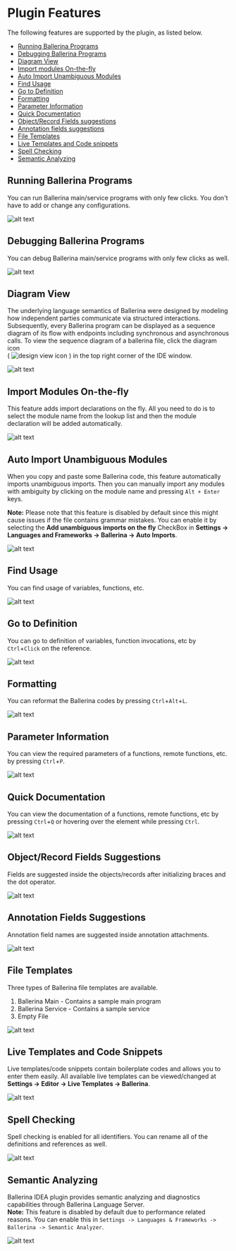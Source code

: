 # Plugin Features

The following features are supported by the plugin, as listed below.

- [Running Ballerina Programs](#running-ballerina-programs)
- [Debugging Ballerina Programs](#debugging-ballerina-programs) 
- [Diagram View](#diagram-view)
- [Import modules On-the-fly](#import-modules-on-the-fly)
- [Auto Import Unambiguous Modules](#auto-import-unambiguous-modules)
- [Find Usage](#find-usage)
- [Go to Definition](#go-to-definition)
- [Formatting](#formatting)
- [Parameter Information](#parameter-information)
- [Quick Documentation](#quick-documentation)
- [Object/Record Fields suggestions](#objectrecord-fields-suggestions)
- [Annotation fields suggestions](#annotation-fields-suggestions)
- [File Templates](#file-templates)
- [Live Templates and Code snippets](#live-templates-and-code-snippets)
- [Spell Checking](#spell-checking)
- [Semantic Analyzing](#semantic-analyzing) 

## Running Ballerina Programs 

You can run Ballerina main/service programs with only few clicks. You don't have to add or change any configurations.

![alt text](images/RunConfig.gif)

## Debugging Ballerina Programs 

You can debug Ballerina main/service programs with only few clicks as well.

![alt text](images/DebugSupport.gif)

## Diagram View

The underlying language semantics of Ballerina were designed by modeling how independent parties communicate via structured interactions. 
Subsequently, every Ballerina program can be displayed as a sequence diagram of its flow with endpoints including synchronous and asynchronous calls.
To view the sequence diagram of a ballerina file, click the diagram icon  
( ![design view icon](https://raw.githubusercontent.com/ballerina-platform/ballerina-lang/2fd0bdd4e7d081adf23901ed65eca32623d81889/tool-plugins/vscode/docs/show-diagram-icon.png) ) 
in the top right corner of the IDE window.

![alt text](images/DiagramView.gif)

## Import Modules On-the-fly

This feature adds import declarations on the fly. All you need to do is to select the module name from the lookup list and then the module declaration will be added automatically.

![alt text](images/AutoImports.gif)

## Auto Import Unambiguous Modules

When you copy and paste some Ballerina code, this feature automatically imports unambiguous imports. Then you can manually import any modules with ambiguity by clicking on the module name and pressing `Alt + Enter` keys.

**Note:** Please note that this feature is disabled by default since this might cause issues if the file contains 
grammar mistakes. 
You can enable it by selecting the **Add unambiguous imports on the fly** CheckBox in **Settings -> Languages and Frameworks -> Ballerina -> Auto Imports**.

![alt text](images/AutoImports2.gif)

## Find Usage

You can find usage of variables, functions, etc.

![alt text](images/FindUsage.gif)

## Go to Definition

You can go to definition of variables, function invocations, etc by `Ctrl`+`Click` on the reference.

![alt text](images/GoToDefinition.gif)

## Formatting

You can reformat the Ballerina codes by pressing `Ctrl`+`Alt`+`L`.

![alt text](images/Formatting.gif)

## Parameter Information

You can view the required parameters of a functions, remote functions, etc. by pressing `Ctrl`+`P`.

![alt text](images/ParameterInfo.gif)

## Quick Documentation

You can view the documentation of a functions, remote functions, etc by pressing `Ctrl`+`Q` or hovering over the element while pressing `Ctrl`. 

![alt text](images/QuickDocumentation.gif)

## Object/Record Fields Suggestions

Fields are suggested inside the objects/records after initializing braces and the dot operator.

![alt text](images/StructFields.gif)

## Annotation Fields Suggestions

Annotation field names are suggested inside annotation attachments.

![alt text](images/AnnotationFields.gif)

## File Templates

Three types of Ballerina file templates are available.
1) Ballerina Main - Contains a sample main program
2) Ballerina Service - Contains a sample service
3) Empty File

![alt text](images/FileTemplates.gif)

## Live Templates and Code Snippets

Live templates/code snippets contain boilerplate codes and allows you to enter them easily. All available live templates can be viewed/changed at **Settings -> Editor -> Live Templates -> Ballerina**.

![alt text](images/LiveTemplates.gif)

## Spell Checking

Spell checking is enabled for all identifiers. You can rename all of the definitions and references as well.

![alt text](images/SpellChecking.gif)

## Semantic Analyzing

Ballerina IDEA plugin provides semantic analyzing and diagnostics capabilities through Ballerina Language Server.  
**Note:** This feature is disabled by default due to performance related reasons. You can enable this in `Settings ->
 Languages & Frameworks -> Ballerina -> Semantic Analyzer`.

![alt text](images/SemanticAnalyzer.png)

